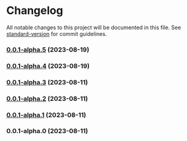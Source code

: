 # Changelog

All notable changes to this project will be documented in this file. See [standard-version](https://github.com/conventional-changelog/standard-version) for commit guidelines.

### [0.0.1-alpha.5](https://github.com/isaaxite/github-actions-for-test/compare/v0.0.1-alpha.4...v0.0.1-alpha.5) (2023-08-19)

### [0.0.1-alpha.4](https://github.com/isaaxite/github-actions-for-test/compare/v0.0.1-alpha.3...v0.0.1-alpha.4) (2023-08-19)

### [0.0.1-alpha.3](https://github.com/isaaxite/github-actions-for-test/compare/v0.0.1-alpha.2...v0.0.1-alpha.3) (2023-08-11)

### [0.0.1-alpha.2](https://github.com/isaaxite/github-actions-for-test/compare/v0.0.1-alpha.1...v0.0.1-alpha.2) (2023-08-11)

### [0.0.1-alpha.1](https://github.com/isaaxite/github-actions-for-test/compare/v0.0.1-alpha.0...v0.0.1-alpha.1) (2023-08-11)

### 0.0.1-alpha.0 (2023-08-11)

